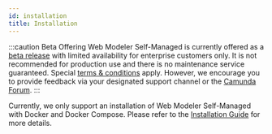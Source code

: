 ```yaml
---
id: installation
title: Installation
---
```


:::caution Beta Offering
Web Modeler Self-Managed is currently offered as a [beta release](../../../reference/early-access#beta)
with limited availability for enterprise customers only. It is not recommended for production use and there is no maintenance service guaranteed.
Special [terms & conditions](https://camunda.com/legal/terms/camunda-platform/camunda-platform-8-self-managed/) apply.
However, we encourage you to provide feedback via your designated support channel or the [Camunda Forum](https://forum.camunda.io/).
:::

Currently, we only support an installation of Web Modeler Self-Managed with Docker and Docker Compose.
Please refer to the [Installation Guide](../platform-deployment/docker.md) for more details.
